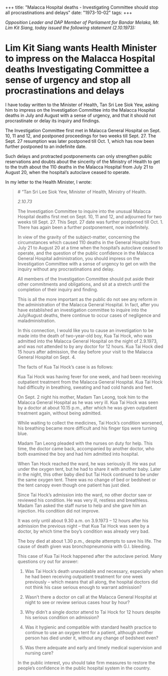 +++ 
title: "Malacca Hospital deaths - Investigating Committee should stop all procrastinations and delays"
date: "1973-10-02"
tags:
+++

_Opposition Leader and DAP Member of Parliament for Bandar Melaka, Mr. Lim Kit Siang, today issued the following statement (2.10.1973):_

# Lim Kit Siang wants Health Minister to impress on the Malacca Hospital deaths Investigating Committee a sense of urgency and stop all procrastinations and delays

I have today written to the Minister of Health, Tan Sri Lee Siok Yew, asking him to impress on the Investigation Committee into the Malacca Hospital deaths in July and August with a sense of urgency, and that it should not procrastinate or delay its inquiry and findings.

The Investigation Committee first met in Malacca General Hospital on Sept. 10, 11 and 12, and postponed proceedings for two weeks till Sept. 27. The Sept. 27 resumption was later postponed till Oct. 1, which has now been further postponed to an indefinite date.

Such delays and protracted postponements can only strengthen public reservations and doubts about the sincerity of the Ministry of Health to get to the truth about the 110 deaths in the Malacca Hospital from July 21 to August 20, when the hospital’s autoclave ceased to operate.

In my letter to the Health Minister, I wrote:</u>



<blockquote># “Tan Sri Lee Siok Yew,
Minister of Health,
Ministry of Health.
							
_2.10.73_

The Investigation Committee to inquire into the unusual Malacca Hospital deaths first met on Sept. 10, 11 and 12, and adjourned for two weeks till Sept. 27. This Sept. 27 date was further postponed till Oct. 1. There has again been a further postponement, now indefinitely.

In view of the gravity of the subject-matter, concerning the circumstances which caused 110 deaths in the General Hospital from July 21 to August 20 at a time when the hospital’s autoclave ceased to operate, and the question of the public confidence in the Malacca General Hospital administration, you should impress on the Investigation Committee with a sense of urgency to get on with the inquiry without any procrastinations and delay.

All members of the Investigation Committee should put aside their other commitments and obligations, and sit at a stretch until the completion of their inquiry and finding.

This is all the more important as the public do not see any reform in the administration of the Malacca General Hospital. In fact, after you have established an investigation committee to inquire into the July/August deaths, there continue to occur cases of negligence and maladministration.

In this connection, I would like you to cause an investigation to be made into the death of two-year-old boy, Kua Tai Hock, who was admitted into the Malacca General Hospital on the night of 2.9.1973, and was not attended to by any doctor for 12 hours. Kua Tai Hock died 15 hours after admission, the day before your visit to the Malacca General Hospital on Sept. 4.

The facts of Kua Tai Hock’s case is as follows:

Kua Tai Hock was having fever for one week, and had been receiving outpatient treatment from the Malacca General Hospital. Kua Tai Hock had difficulty in breathing, sweating and had cold hands and feet.

On Sept. 2 night his mother, Madam Tan Leong, took him to the Malacca General Hospital as he was very ill. Kua Tai Hock was seen by a doctor at about 10.15 p.m., after which he was given outpatient treatment again, without being admitted.

While waiting to collect the medicines, Tai Hock’s condition worsened, his breathing became more difficult and his finger tips were turning blue.

Madam Tan Leong pleaded with the nurses on duty for help. This time, the doctor came back, accompanied by another doctor, who both examined the boy and had him admitted into hospital.

When Tan Hock reached the ward, he was seriously ill. He was put under the oxygen tent, but he had to share it with another baby. Later in the night, this other baby died but Tai Hock continued to be under the same oxygen tent. There was no change of bed or bedsheet or the tent canopy even though one patient has just died.

Since Tai Hock’s admission into the ward, no other doctor saw or reviewed his condition. He was very ill, restless and breathless. Madam Tan asked the staff nurse to help and she gave him an injection. His condition did not improve.

It was only until about 9.30 a.m. on 3.9.1973 – 12 hours after his admission the previous night – that Kua Tai Hock was seen by a doctor, by which time the boy’s condition was already very bad.

The boy died at about 1.30 p.m., despite attempts to save his life. The cause of death given was bronchopneumonia with G.I. bleeding.

This case of Kua Tai Hock happened after the autoclave period. Many questions cry out for answer:

1.	Was Tai Hock’s death unavoidable and necessary, especially when he had been receiving outpatient treatment for one week previously – which means that all along, the hospital doctors did not think his case serious enough to warrant admission?

2.	Wasn’t there a doctor on call at the Malacca General Hospital at night to see or review serious cases hour by hour?

3.	Why didn’t a single doctor attend to Tai Hock for 12 hours despite his serious condition on admission?

4.	Was it hygienic and compatible with standard health practice to continue to use an oxygen tent for a patient, although another person has died under it, without any change of bedsheet even?

5.	Was there adequate and early and timely medical supervision and nursing care?

In the public interest, you should take firm measures to restore the people’s confidence in the public hospital system in the country.</blockquote>


 
